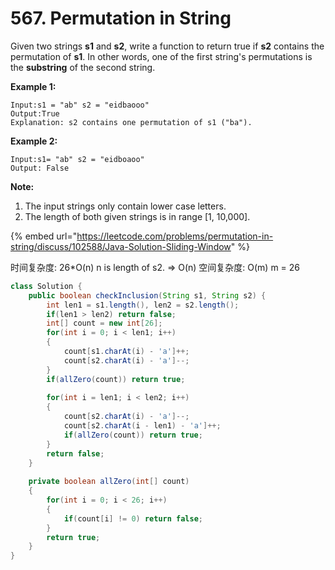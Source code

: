 # 567. Permutation in String

 Given two strings **s1** and **s2**, write a function to return true if **s2** contains the permutation of **s1**. In other words, one of the first string's permutations is the **substring** of the second string.

**Example 1:**  


```text
Input:s1 = "ab" s2 = "eidbaooo"
Output:True
Explanation: s2 contains one permutation of s1 ("ba").
```

**Example 2:**  


```text
Input:s1= "ab" s2 = "eidboaoo"
Output: False
```

**Note:**  


1. The input strings only contain lower case letters.
2. The length of both given strings is in range \[1, 10,000\].

{% embed url="https://leetcode.com/problems/permutation-in-string/discuss/102588/Java-Solution-Sliding-Window" %}

时间复杂度:  26\*O\(n\) n is length of s2. =&gt; O\(n\) 空间复杂度: O\(m\) m = 26 

```java
class Solution {
    public boolean checkInclusion(String s1, String s2) {
        int len1 = s1.length(), len2 = s2.length();
        if(len1 > len2) return false;
        int[] count = new int[26];
        for(int i = 0; i < len1; i++)
        {
            count[s1.charAt(i) - 'a']++;
            count[s2.charAt(i) - 'a']--;
        }
        if(allZero(count)) return true;
        
        for(int i = len1; i < len2; i++)
        {
            count[s2.charAt(i) - 'a']--;
            count[s2.charAt(i - len1) - 'a']++;
            if(allZero(count)) return true;
        }
        return false;
    }
    
    private boolean allZero(int[] count)
    {
        for(int i = 0; i < 26; i++)
        {
            if(count[i] != 0) return false;
        }
        return true;
    }
}
```



